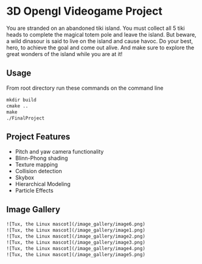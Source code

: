 # 3D Opengl Videogame Project

You are stranded on an abandoned tiki island. You must collect all 5 tiki heads to complete the magical totem pole and leave the island. But beware, a wild dinasour is said to live on the island and cause havoc. Do your best, hero, to achieve the goal and come out alive. And make sure to explore the great wonders of the island while you are at it!

## Usage

From root directory run these commands on the command line

    mkdir build
    cmake ..
    make
    ./FinalProject

## Project Features

* Pitch and yaw camera functionality
* Blinn-Phong shading
* Texture mapping
* Collision detection
* Skybox
* Hierarchical Modeling
* Particle Effects

## Image Gallery

    ![Tux, the Linux mascot](/image_gallery/image6.png)
    ![Tux, the Linux mascot](/image_gallery/image1.png)
    ![Tux, the Linux mascot](/image_gallery/image2.png)
    ![Tux, the Linux mascot](/image_gallery/image3.png)
    ![Tux, the Linux mascot](/image_gallery/image4.png)
    ![Tux, the Linux mascot](/image_gallery/image5.png)

